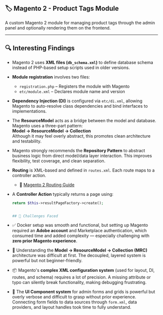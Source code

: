 <!-- # productTags
magento-product -tags

# interesting findings
 -> process of create schema file maybe in previous version there was php file right now they are using xml file for it in magento 2

 -> process of module registratin process is dependency injection which is configured by di.xml file 

 -> resource connection work as databse connection 

 -> module registration process in module.xml file

 -> model-resource-collection process seems kind of wired maybe for decoupling process framework build like this 

 -> magento 2 alwasys prefared for repository patter for Abstraction Between Business Logic and Data Storage

 -> routing work process : https://commerce-docs.github.io/devdocs-archive/2.0/guides/v2.0/extension-dev-guide/routing.html
 
 -> controller action class how to call a page from a route by rendaring resultPageFactory()

 -> phtml templete engine how works: A Block class (PHP) prepares data and methods for the template,The layout XML links the block class to the .phtml      template,Magento loads the .phtml file and executes the PHP inside it,The $block variable references the block instance, so it can call its methods,Any PHP logic runs, and it outputs the final HTML page sent to the browser




# refarences
    -> magento 2 best practice: https://www.icecubedigital.com/blog/complete-guide-on-magento-2-development-best-practices/
    -> chatgpt
    -> deepseek
    -> magento docs
    -> stack overflow -->


## 🏷️ Magento 2 - Product Tags Module

A custom Magento 2 module for managing product tags through the admin panel and optionally rendering them on the frontend.

---

## 🔍 Interesting Findings

- Magento 2 uses **XML files (`db_schema.xml`)** to define database schema instead of PHP-based setup scripts used in older versions.
  
- **Module registration** involves two files:
  - `registration.php` – Registers the module with Magento
  - `etc/module.xml` – Declares module name and version

- **Dependency Injection (DI)** is configured via `etc/di.xml`, allowing Magento to auto-resolve class dependencies and bind interfaces to implementations.

- The **ResourceModel** acts as a bridge between the model and database. Magento uses a three-part pattern:  
  **Model → ResourceModel → Collection**  
  Although it may feel overly abstract, this promotes clean architecture and testability.

- Magento strongly recommends the **Repository Pattern** to abstract business logic from direct model/data layer interaction. This improves flexibility, test coverage, and clean separation.

- **Routing** is XML-based and defined in `routes.xml`. Each route maps to a controller action.
  - 📖 [Magento 2 Routing Guide](https://commerce-docs.github.io/devdocs-archive/2.0/guides/v2.0/extension-dev-guide/routing.html)

- A **Controller Action** typically returns a page using:
  ```php
  return $this->resultPageFactory->create();


  ## 🧪 Challenges Faced

- ✅ Docker setup was smooth and functional, but setting up Magento required an **Adobe account** and Marketplace authentication, which consumed time and added complexity — especially challenging with **zero prior Magento experience**.

- 🤯 Understanding the **Model → ResourceModel → Collection (MRC)** architecture was difficult at first. The decoupled, layered system is powerful but not beginner-friendly.

- 📦 Magento's **complex XML configuration system** (used for layout, DI, routes, and schema) requires a lot of precision. A missing attribute or typo can silently break functionality, making debugging frustrating.

- 🧩 The **UI Component system** for admin forms and grids is powerful but overly verbose and difficult to grasp without prior experience. Connecting form fields to data sources through `form.xml`, data providers, and layout handles took time to fully understand.

